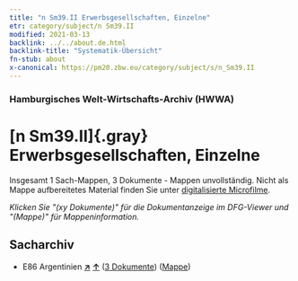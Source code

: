 ```yaml
---
title: "n Sm39.II Erwerbsgesellschaften, Einzelne"
etr: category/subject/n Sm39.II
modified: 2021-03-13
backlink: ../../about.de.html
backlink-title: "Systematik-Übersicht"
fn-stub: about
x-canonical: https://pm20.zbw.eu/category/subject/s/n_Sm39.II
---
```


### Hamburgisches Welt-Wirtschafts-Archiv (HWWA)
# [n Sm39.II]{.gray}&#8201; Erwerbsgesellschaften, Einzelne&#160; 




Insgesamt 1 Sach-Mappen, 3 Dokumente - Mappen unvollständig.
Nicht als Mappe aufbereitetes Material finden Sie unter [digitalisierte Microfilme](/film/h1_sh.de.html).

_Klicken Sie "(xy Dokumente)" für die Dokumentanzeige im DFG-Viewer und "(Mappe)" für Mappeninformation._

## Sacharchiv



- E86 Argentinien [**&nearr;**](../../../geo/i/141692/about.de.html "Argentinien (alle Mappen)") [**&uarr;**](../../../geo/about.de.html#E86 "Ländersystematik") (<a href="https://pm20.zbw.eu/dfgview/sh/141692,163199" title="über: Argentinien : Erwerbsgesellschaften, Einzelne" target="_blank">3 Dokumente</a>) ([Mappe](../../../../folder/sh/1416xx/141692/1631xx/163199/about.de.html))


